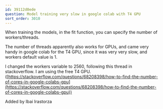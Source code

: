 ```yaml
---
id: 39112d0ede
question: Model training very slow in google colab with T4 GPU
sort_order: 3010
---
```


When training the models, in the fit function, you can specify the number of workers/threads.

The number of threads apparently also works for GPUs, and came very handy in google colab for the T4 GPU, since it was very very slow, and workers default value is 1.

I changed the workers variable to 2560, following this thread in stackoverflow. I am using the free T4 GPU.  ([https://stackoverflow.com/questions/68208398/how-to-find-the-number-of-cores-in-google-colabs-gpu](https://stackoverflow.com/questions/68208398/how-to-find-the-number-of-cores-in-google-colabs-gpu))

Added by Ibai Irastorza

